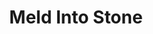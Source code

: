 ---
title: "Meld Into Stone"
index: "meld-into-stone"
permalink: /spells/meld-into-stone/
tags:
  - Spell
  - 3rd Level
  - Transmutation
available_for:
  - Cleric
level: "3rd Level"
school: "Transmutation"
range: "Touch"
comp:
  - V
  - S
duration: "8 Hours"
ritual: true
description: |
  You step into a stone object or surface large enough to fully contain your body, melding yourself and all the equipment you carry with the stone for the duration. Using your movement, you step into the stone at a point you can touch. Nothing of your presence remains visible or otherwise detectable by nonmagical senses.

  While merged with the stone, you can't see what occurs outside it, and any Wisdom (Perception) checks you make to hear sounds outside it are made with disadvantage. You remain aware of the passage of time and can cast spells on yourself while merged in the stone. You can use your movement to leave the stone where you entered it, which ends the spell. You otherwise can't move.

  Minor physical damage to the stone doesn't harm you, but its partial destruction or a change in its shape (to the extent that you no longer fit within it) expels you and deals 6d6 bludgeoning damage to you. The stone's complete destruction (or transmutation into a different substance) expels you and deals 50 bludgeoning damage to you. If expelled, you fall prone in an unoccupied space closest to where you first entered.
excerpt: "You step into a stone object or surface large enough to fully contain your body, melding yourself and all the equipment you carry with the stone for the duration."
source: "Basic Rules"
---